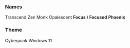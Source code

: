### Names
Transcend
Zen
Monk
Opalescent
**Focus / Focused**
**Phoenix**

### Theme
Cyberpunk
Windows 11